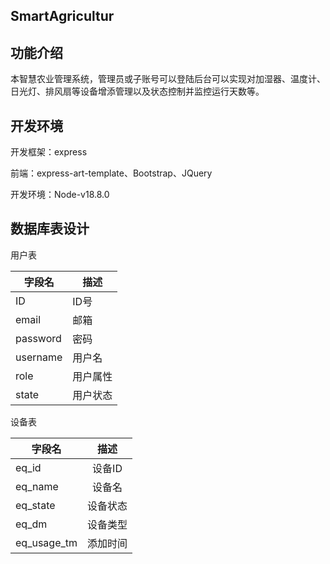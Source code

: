 ## SmartAgricultur

## 功能介绍

本智慧农业管理系统，管理员或子账号可以登陆后台可以实现对加湿器、温度计、日光灯、排风扇等设备增添管理以及状态控制并监控运行天数等。

## 开发环境

开发框架：express

前端：express-art-template、Bootstrap、JQuery

开发环境：Node-v18.8.0

## 数据库表设计

用户表

| 字段名   | 描述     |
| -------- | -------- |
| ID       | ID号     |
| email    | 邮箱     |
| password | 密码     |
| username | 用户名   |
| role     | 用户属性 |
| state    | 用户状态 |

设备表

| 字段名      |   描述   |
| ----------- | :------: |
| eq_id       |  设备ID  |
| eq_name     |  设备名  |
| eq_state    | 设备状态 |
| eq_dm       | 设备类型 |
| eq_usage_tm | 添加时间 |

